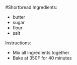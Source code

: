 #Shortbread
Ingredients:
* butter
* sugar
* flour
* salt

Instructions:
* Mix all ingredients together
* Bake at 350F for 40 minutes
